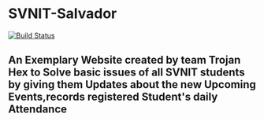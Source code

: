 # SVNIT-Salvador
[![Build Status](https://travis-ci.com/geek-2002/SVNIT-Salvador.svg?branch=master)](https://travis-ci.com/geek-2002/SVNIT-Salvador)

An Exemplary Website created by team Trojan Hex to Solve basic issues of all SVNIT students by giving them Updates about the new Upcoming Events,records registered Student's daily Attendance 
-
